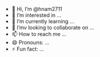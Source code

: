 - 👋 Hi, I’m @hnam2711
- 👀 I’m interested in ...
- 🌱 I’m currently learning ...
- 💞️ I’mv looking to collaborate on ...
- 📫 How to reach me ...
- 😄 Pronouns: ...
- ⚡ Fun fact: ...

<!---
hnam2711/hnam2711 is a ✨ special ✨ repository because its `README.md` (this file) appears on your GitHub profile.
You can click the Preview link to take a look at your changes.
--->
